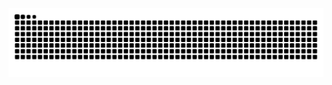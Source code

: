 <picture>
  <source media="(prefers-color-scheme: dark)" srcset="./github-snake-dark.svg" />
  <source media="(prefers-color-scheme: light)" srcset="./github-snake.svg" />
  <img alt="github-snake" src="./github-snake.svg" />
</picture>
